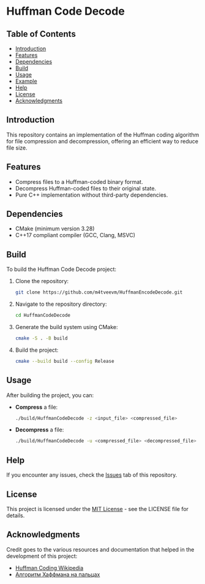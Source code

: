 # Huffman Code Decode

## Table of Contents
- [Introduction](#introduction)
- [Features](#features)
- [Dependencies](#dependencies)
- [Build](#build)
- [Usage](#usage)
- [Example](#example)
- [Help](#help)
- [License](#license)
- [Acknowledgments](#acknowledgments)

## Introduction

This repository contains an implementation of the Huffman coding algorithm for file compression and decompression, offering an efficient way to reduce file size.

## Features

- Compress files to a Huffman-coded binary format.
- Decompress Huffman-coded files to their original state.
- Pure C++ implementation without third-party dependencies.

## Dependencies

- CMake (minimum version 3.28)
- C++17 compliant compiler (GCC, Clang, MSVC)

## Build

To build the Huffman Code Decode project:

1. Clone the repository:
   ```bash
   git clone https://github.com/m4tveevm/HuffmanEncodeDecode.git
   ```
2. Navigate to the repository directory:
   ```bash
   cd HuffmanCodeDecode
   ```
3. Generate the build system using CMake:
   ```bash
   cmake -S . -B build
   ```
4. Build the project:
   ```bash
   cmake --build build --config Release
   ```

## Usage

After building the project, you can:

- **Compress** a file:
  ```bash
  ./build/HuffmanCodeDecode -z <input_file> <compressed_file>
  ```
- **Decompress** a file:
  ```bash
  ./build/HuffmanCodeDecode -u <compressed_file> <decompressed_file>
  ```


## Help

If you encounter any issues, check the [Issues](https://github.com/m4tveevm/HuffmanEncodeDecode/issues) tab of this repository.

## License

This project is licensed under the [MIT License](LICENSE) - see the LICENSE file for details.

## Acknowledgments

Credit goes to the various resources and documentation that helped in the development of this project:

- [Huffman Coding Wikipedia](https://en.wikipedia.org/wiki/Huffman_coding)
- [Алгоритм Хаффмана на пальцах](https://habr.com/ru/articles/144200/)